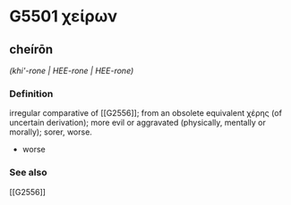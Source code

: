 # G5501 χείρων

## cheírōn

_(khi'-rone | HEE-rone | HEE-rone)_

### Definition

irregular comparative of [[G2556]]; from an obsolete equivalent χέρης (of uncertain derivation); more evil or aggravated (physically, mentally or morally); sorer, worse.

- worse

### See also

[[G2556]]

